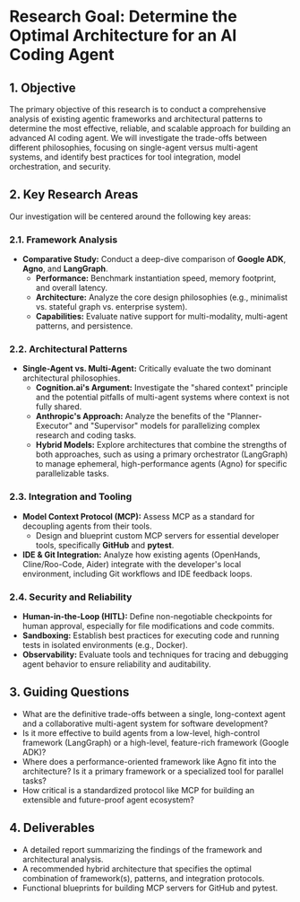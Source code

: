 # Research Goal: Determine the Optimal Architecture for an AI Coding Agent

## 1. Objective

The primary objective of this research is to conduct a comprehensive analysis of existing agentic frameworks and architectural patterns to determine the most effective, reliable, and scalable approach for building an advanced AI coding agent. We will investigate the trade-offs between different philosophies, focusing on single-agent versus multi-agent systems, and identify best practices for tool integration, model orchestration, and security.

## 2. Key Research Areas

Our investigation will be centered around the following key areas:

### 2.1. Framework Analysis

- **Comparative Study:** Conduct a deep-dive comparison of **Google ADK**, **Agno**, and **LangGraph**.
  - **Performance:** Benchmark instantiation speed, memory footprint, and overall latency.
  - **Architecture:** Analyze the core design philosophies (e.g., minimalist vs. stateful graph vs. enterprise system).
  - **Capabilities:** Evaluate native support for multi-modality, multi-agent patterns, and persistence.

### 2.2. Architectural Patterns

- **Single-Agent vs. Multi-Agent:** Critically evaluate the two dominant architectural philosophies.
  - **Cognition.ai's Argument:** Investigate the "shared context" principle and the potential pitfalls of multi-agent systems where context is not fully shared.
  - **Anthropic's Approach:** Analyze the benefits of the "Planner-Executor" and "Supervisor" models for parallelizing complex research and coding tasks.
  - **Hybrid Models:** Explore architectures that combine the strengths of both approaches, such as using a primary orchestrator (LangGraph) to manage ephemeral, high-performance agents (Agno) for specific parallelizable tasks.

### 2.3. Integration and Tooling

- **Model Context Protocol (MCP):** Assess MCP as a standard for decoupling agents from their tools.
  - Design and blueprint custom MCP servers for essential developer tools, specifically **GitHub** and **pytest**.
- **IDE & Git Integration:** Analyze how existing agents (OpenHands, Cline/Roo-Code, Aider) integrate with the developer's local environment, including Git workflows and IDE feedback loops.

### 2.4. Security and Reliability

- **Human-in-the-Loop (HITL):** Define non-negotiable checkpoints for human approval, especially for file modifications and code commits.
- **Sandboxing:** Establish best practices for executing code and running tests in isolated environments (e.g., Docker).
- **Observability:** Evaluate tools and techniques for tracing and debugging agent behavior to ensure reliability and auditability.

## 3. Guiding Questions

- What are the definitive trade-offs between a single, long-context agent and a collaborative multi-agent system for software development?
- Is it more effective to build agents from a low-level, high-control framework (LangGraph) or a high-level, feature-rich framework (Google ADK)?
- Where does a performance-oriented framework like Agno fit into the architecture? Is it a primary framework or a specialized tool for parallel tasks?
- How critical is a standardized protocol like MCP for building an extensible and future-proof agent ecosystem?

## 4. Deliverables

- A detailed report summarizing the findings of the framework and architectural analysis.
- A recommended hybrid architecture that specifies the optimal combination of framework(s), patterns, and integration protocols.
- Functional blueprints for building MCP servers for GitHub and pytest.